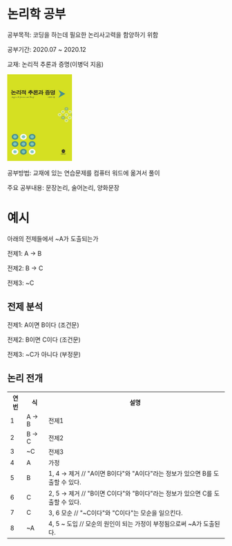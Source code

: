 # 논리학 공부

공부목적: 코딩을 하는데 필요한 논리사고력을 함양하기 위함

공부기간: 2020.07 ~ 2020.12

교재: 논리적 추론과 증명(이병덕 지음)

<img src = "교재사진.jpg" width="150" height="200">

공부방법: 교재에 있는 연습문제를 컴퓨터 워드에 옮겨서 풀이

주요 공부내용: 문장논리, 술어논리, 양화문장

# 예시
아래의 전제들에서 ~A가 도출되는가

전제1: A → B

전제2: B → C

전제3: ~C

## 전제 분석

전제1: A이면 B이다 (조건문)

전제2: B이면 C이다 (조건문)

전제3: ~C가 아니다 (부정문)

## 논리 전개
<table>
  <tr>
    <th>연번</th>
    <th>식</th>
    <th>설명</th>
  </tr>
  <tr>
    <td>1</td>
    <td>A → B</td>
    <td>전제1</td>
  </tr>
  <tr>
    <td>2</td>
    <td>B → C</td>
    <td>전제2</td>
  </tr>
  <tr>
    <td>3</td>
    <td>~C</td>
    <td>전제3</td>
  </tr>
  <tr>
    <td>4</td>
    <td>A</td>
    <td>가정</td>
  </tr>
  <tr>
    <td>5</td>
    <td>B</td>
    <td>1, 4  → 제거 // "A이면 B이다"와 "A이다"라는 정보가 있으면 B를 도출할 수 있다.</td>
  </tr>
  <tr>
    <td>6</td>
    <td>C</td>
    <td>2, 5  → 제거 // "B이면 C이다"와 "B이다"라는 정보가 있으면 C를 도출할 수 있다.</td>
  </tr>
  <tr>
    <td>7</td>
    <td>C</td>
    <td>3, 6 모순 // "~C이다"와 "C이다"는 모순을 일으킨다.</td>
  </tr>
  <tr>
    <td>8</td>
    <td>~A</td>
    <td>4, 5  ~ 도입 // 모순의 원인이 되는 가정이 부정됨으로써 ~A가 도출된다.</td>
  </tr>
</table>








